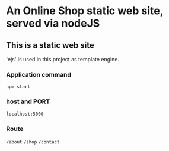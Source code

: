 # An Online Shop static web site, served via nodeJS

## This is a static web site
'ejs' is used in this project as template engine.

### Application command
`npm start`

### host and PORT
`localhost:5000`

### Route
`/about` `/shop` `/contact`
